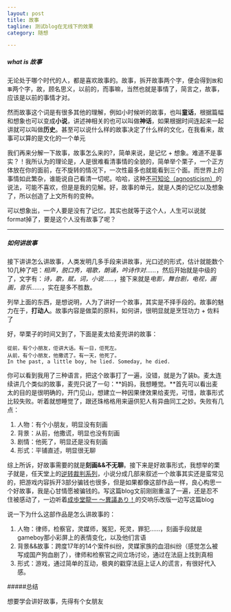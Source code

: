 ```yaml
---
layout: post
title: 故事
tagline: 测试blog在无线下的效果
category: 随想

---
```


##### what is 故事

无论处于哪个时代的人，都是喜欢故事的。故事，拆开故事两个字，便会得到`故`和`事`两个字，故，顾名思义，以前的，而事嘛，当然也就是事情了，简言之，故事，应该是以前的事情才对。

然而故事这个词是有很多其他的理解，例如小时候听的故事，也叫**童话**，根据篇幅和想象也可以变成**小说**，讲述神相关的也可以叫做**神话**，如果根据时间连起来一起讲就可以叫做**历史**。甚至可以说什么样的故事决定了什么样的文化，在我看来，故事可以算的是文化的一个单元

我们再来分解一下故事，故事怎么来的?，简单来说，是记忆 + 想象。难道不是事实？！我所认为的理论是，人是很难看清事情的全貌的，简单举个栗子，一个正方体放在你的面前，在不旋转的情况下，一次性最多也就能看到三个面。而世界上的事情如此繁杂，谁能说自己看清一切呢。哈哈，这种[不可知论（agnosticism）](http://zh.wikipedia.org/wiki/%E4%B8%8D%E5%8F%AF%E7%9F%A5%E8%AE%BA)的说法，可能不喜欢，但是是我的见解。好，故事的单元，就是人类的记忆以及想象了，所以创造了上文所有的变种。

可以想象出，一个人要是没有了记忆，其实也就等于这个人，人生可以说就format掉了，要是这个人没有故事了呢？


---
##### 如何讲故事

接下讲讲怎么讲故事，人类发明几多手段来讲故事，光口述的形式，估计就能数个10几种了吧：*相声，脱口秀，唱歌，朗诵，吟诗作对……*，然后开始就是中级的了，文字有：*诗，歌，赋，词，小说……*，接下来就是*电影，舞台剧，电视，画画，音乐……*，实在是多不胜数。

列举上面的东西，是想说明，人为了讲好一个故事，其实是不择手段的。故事的魅力在于，**打动人**。故事内容是做菜的原料，如何讲，很明显就是烹饪功力 + 佐料了

好，举栗子的时间又到了，下面是麦太给麦兜讲的故事：

    從前，有个小朋友，佢讲大话。有一日，佢死左。
  	从前，有个小朋友，他撒谎了。有一天，他死了。
  	In the past, a little boy, he lied. Someday, he died.
    
你可以看到我用了三种语言，把这个故事打了一遍，没错，就是为了装b。麦太连续讲几个类似的故事，麦兜只说了一句：**妈妈，我想睡觉。**首先可以看出麦太的目的是很明确的，开门见山，想建立一种因果律效果给麦兜，可惜，故事形式比较失败。听着就想睡觉了，跟还珠格格用来逼供犯人有异曲同工之妙。失败有几点：

1. 人物：有个小朋友，明显没有刻画
2. 背景：从前，他撒谎，明显也没有刻画
3. 剧情：他死了，明显还是没有刻画
4. 形式：平铺直述，明显很无聊

综上所诉，好故事需要的就是**刻画&&不无聊**。接下来是好故事形式，我想举的栗子就是，任天堂上的[逆转裁判系列](http://zh.wikipedia.org/wiki/%E9%80%86%E8%BD%AC%E8%A3%81%E5%88%A4%E7%B3%BB%E5%88%97)，小说分成几部来叙述一个故事其实还是蛮常见的，把游戏内容拆开3部分骗钱也很多，但是如果都像这部作品一样，良心构思一个好故事，我是心甘情愿被骗钱的。写这篇blog文前刚刚重温了一遍，还是忍不住被感动了，一边听着[成歩堂龍一 ～異議あり！](http://www.xiami.com/song/1769387803)的交响乐改版一边写这篇blog

说一下为什么这部作品是怎么讲故事的：

1. 人物：律师，检察官，灵媒师，冤犯，死灵，罪犯……，刻画手段就是gameboy那小彩屏上的表情变化，以及他们言语
2. 背景&&故事：跨度17年的14个案件纠纷，灵媒家族的血泪纠纷（感觉怎么被写成国产狗血剧了），律师和检察官之间立场讨论，通过在法庭上找到真相
3. 形式：游戏，通过简单的互动，极爽的戳穿法庭上证人的谎言，有很好代入感。

#####总结

想要学会讲好故事，先得有个女朋友



